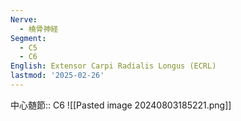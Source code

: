 ```yaml
---
Nerve:
  - 橈骨神経
Segment:
  - C5
  - C6
English: Extensor Carpi Radialis Longus (ECRL)
lastmod: '2025-02-26'
---
```

中心髄節:: C6
![[Pasted image 20240803185221.png]]
